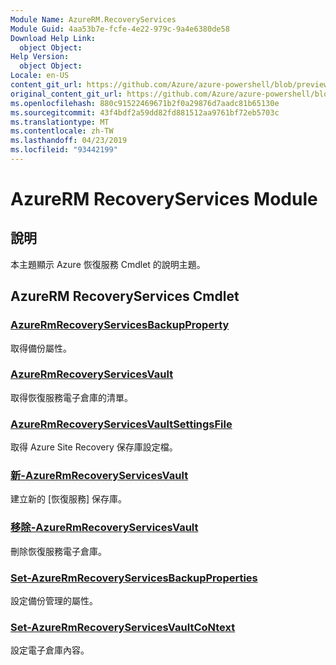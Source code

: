 ```yaml
---
Module Name: AzureRM.RecoveryServices
Module Guid: 4aa53b7e-fcfe-4e22-979c-9a4e6380de58
Download Help Link:
  object Object: 
Help Version:
  object Object: 
Locale: en-US
content_git_url: https://github.com/Azure/azure-powershell/blob/preview/src/ResourceManager/RecoveryServices/Commands.RecoveryServices/help/AzureRM.RecoveryServices.md
original_content_git_url: https://github.com/Azure/azure-powershell/blob/preview/src/ResourceManager/RecoveryServices/Commands.RecoveryServices/help/AzureRM.RecoveryServices.md
ms.openlocfilehash: 880c91522469671b2f0a29876d7aadc81b65130e
ms.sourcegitcommit: 43f4bdf2a59dd82fd881512aa9761bf72eb5703c
ms.translationtype: MT
ms.contentlocale: zh-TW
ms.lasthandoff: 04/23/2019
ms.locfileid: "93442199"
---
```

# AzureRM RecoveryServices Module
## 說明
本主題顯示 Azure 恢復服務 Cmdlet 的說明主題。

## AzureRM RecoveryServices Cmdlet
### [AzureRmRecoveryServicesBackupProperty](Get-AzureRmRecoveryServicesBackupProperty.md)
取得備份屬性。

### [AzureRmRecoveryServicesVault](Get-AzureRmRecoveryServicesVault.md)
取得恢復服務電子倉庫的清單。

### [AzureRmRecoveryServicesVaultSettingsFile](Get-AzureRmRecoveryServicesVaultSettingsFile.md)
取得 Azure Site Recovery 保存庫設定檔。

### [新-AzureRmRecoveryServicesVault](New-AzureRmRecoveryServicesVault.md)
建立新的 [恢復服務] 保存庫。

### [移除-AzureRmRecoveryServicesVault](Remove-AzureRmRecoveryServicesVault.md)
刪除恢復服務電子倉庫。

### [Set-AzureRmRecoveryServicesBackupProperties](Set-AzureRmRecoveryServicesBackupProperties.md)
設定備份管理的屬性。

### [Set-AzureRmRecoveryServicesVaultCoNtext](Set-AzureRmRecoveryServicesVaultContext.md)
設定電子倉庫內容。

